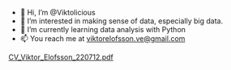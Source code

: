 - 👋 Hi, I’m @Viktolicious
- 👀 I’m interested in making sense of data, especially big data.
- 🌱 I’m currently learning data analysis with Python
- 📫 You reach me at viktorelofsson.ve@gmail.com

<!---
Viktolicious/Viktolicious is a ✨ special ✨ repository because its `README.md` (this file) appears on your GitHub profile.
You can click the Preview link to take a look at your changes.
--->
[CV_Viktor_Elofsson_220712.pdf](https://github.com/Viktolicious/Viktolicious/files/9113428/CV_Viktor_Elofsson_220712.pdf)
